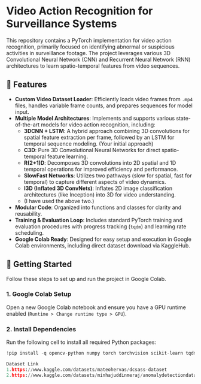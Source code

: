 # Video Action Recognition for Surveillance Systems

This repository contains a PyTorch implementation for video action recognition, primarily focused on identifying abnormal or suspicious activities in surveillance footage. The project leverages various 3D Convolutional Neural Network (CNN) and Recurrent Neural Network (RNN) architectures to learn spatio-temporal features from video sequences.

## 🌟 Features

* **Custom Video Dataset Loader**: Efficiently loads video frames from `.mp4` files, handles variable frame counts, and prepares sequences for model input.
* **Multiple Model Architectures**: Implements and supports various state-of-the-art models for video action recognition, including:
    * **3DCNN + LSTM**: A hybrid approach combining 3D convolutions for spatial feature extraction per frame, followed by an LSTM for temporal sequence modeling. (Your initial approach)
    * **C3D**: Pure 3D Convolutional Neural Networks for direct spatio-temporal feature learning.
    * **R(2+1)D**: Decomposes 3D convolutions into 2D spatial and 1D temporal operations for improved efficiency and performance.
    * **SlowFast Networks**: Utilizes two pathways (slow for spatial, fast for temporal) to capture different aspects of video dynamics.
    * **I3D (Inflated 3D ConvNets)**: Inflates 2D image classification architectures (like Inception) into 3D for video understanding.
    * (I have used the above two.)
* **Modular Code**: Organized into functions and classes for clarity and reusability.
* **Training & Evaluation Loop**: Includes standard PyTorch training and evaluation procedures with progress tracking (`tqdm`) and learning rate scheduling.
* **Google Colab Ready**: Designed for easy setup and execution in Google Colab environments, including direct dataset download via KaggleHub.

## 🚀 Getting Started

Follow these steps to set up and run the project in Google Colab.

### 1. Google Colab Setup

Open a new Google Colab notebook and ensure you have a GPU runtime enabled (`Runtime > Change runtime type > GPU`).

### 2. Install Dependencies

Run the following cell to install all required Python packages:

```python
!pip install -q opencv-python numpy torch torchvision scikit-learn tqdm kagglehub

Dataset Link
1.https://www.kaggle.com/datasets/mateohervas/dcsass-dataset
2.https://www.kaggle.com/datasets/minhajuddinmeraj/anomalydetectiondatasetucf
